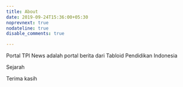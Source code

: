```yaml
---
title: About
date: 2019-09-24T15:36:00+05:30
noprevnext: true
nodateline: true
disable_comments: true

---
```


Portal TPI News adalah portal berita dari Tabloid Pendidikan Indonesia

Sejarah

Terima kasih
